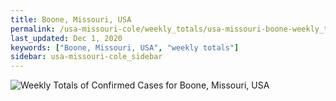 ```yaml
---
title: Boone, Missouri, USA
permalink: /usa-missouri-cole/weekly_totals/usa-missouri-boone-weekly_totals.html
last_updated: Dec 1, 2020
keywords: ["Boone, Missouri, USA", "weekly totals"]
sidebar: usa-missouri-cole_sidebar
---
```


![Weekly Totals of Confirmed Cases for Boone, Missouri, USA](/covid_tracker/images/graphs/usa-missouri-boone-weekly_totals_graph.png)
